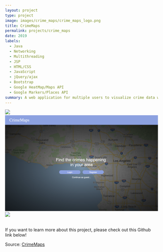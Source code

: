 ```yaml
---
layout: project
type: project
image: images/crime_maps/crime_maps_logo.png
title: CrimeMaps
permalink: projects/crime_maps
date: 2019
labels:
  - Java
  - Networking
  - Multithreading
  - JSP
  - HTML/CSS
  - JavaScript
  - jQuery/ajax
  - Bootstrap
  - Google HeatMap/Maps API
  - Google Markers/Places API
summary: A web application for multiple users to visualize crime data within Los Angeles. Users can join the same "room" and filter crime results to share with one another in real-time.
---
```

<img class class="ui medium right floated rounded image" src="../images/crime_maps/crimemaps_logo.png">

<img src="../images/crime_maps/crime_maps_logo.png">

<br>
<img class class="ui medium left floated rounded image" src="../images/crime_maps/crime_maps_logo.jpg">
<br>
<br>

If you want to learn more about this project, please check out this Github link below!

Source: <a href="https://github.com/fpang0502/CrimeMaps"><i class="large github icon"></i>CrimeMaps</a>
